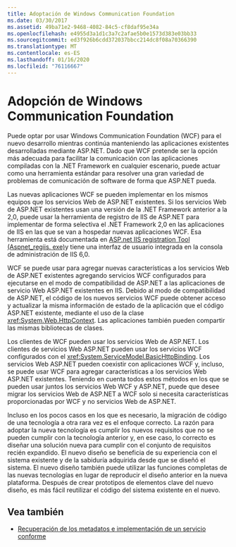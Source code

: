 ```yaml
---
title: Adoptación de Windows Communication Foundation
ms.date: 03/30/2017
ms.assetid: 49ba71e2-9468-4082-84c5-cf8daf95e34a
ms.openlocfilehash: e4955d3a1d1c3a7c2afae5b0e1573d383e03bb33
ms.sourcegitcommit: ed3f926b6cdd372037bbcc214dc8f08a70366390
ms.translationtype: MT
ms.contentlocale: es-ES
ms.lasthandoff: 01/16/2020
ms.locfileid: "76116667"
---
```

# <a name="adopt-windows-communication-foundation"></a>Adopción de Windows Communication Foundation

Puede optar por usar Windows Communication Foundation (WCF) para el nuevo desarrollo mientras continúa manteniendo las aplicaciones existentes desarrolladas mediante ASP.NET. Dado que WCF pretende ser la opción más adecuada para facilitar la comunicación con las aplicaciones compiladas con la .NET Framework en cualquier escenario, puede actuar como una herramienta estándar para resolver una gran variedad de problemas de comunicación de software de forma que ASP.NET pueda.

Las nuevas aplicaciones WCF se pueden implementar en los mismos equipos que los servicios Web de ASP.NET existentes. Si los servicios Web de ASP.NET existentes usan una versión de la .NET Framework anterior a la 2,0, puede usar la herramienta de registro de IIS de ASP.NET para implementar de forma selectiva el .NET Framework 2,0 en las aplicaciones de IIS en las que se van a hospedar nuevas aplicaciones WCF. Esa herramienta está documentada en [ASP.net IIS registration Tool (Aspnet_regiis. exe)](https://docs.microsoft.com/previous-versions/dotnet/netframework-3.5/k6h9cz8h(v=vs.90))y tiene una interfaz de usuario integrada en la consola de administración de IIS 6,0.

WCF se puede usar para agregar nuevas características a los servicios Web de ASP.NET existentes agregando servicios WCF configurados para ejecutarse en el modo de compatibilidad de ASP.NET a las aplicaciones de servicio Web ASP.NET existentes en IIS. Debido al modo de compatibilidad de ASP.NET, el código de los nuevos servicios WCF puede obtener acceso y actualizar la misma información de estado de la aplicación que el código ASP.NET existente, mediante el uso de la clase <xref:System.Web.HttpContext>. Las aplicaciones también pueden compartir las mismas bibliotecas de clases.

Los clientes de WCF pueden usar los servicios Web de ASP.NET. Los clientes de servicios Web ASP.NET pueden usar los servicios WCF configurados con el <xref:System.ServiceModel.BasicHttpBinding>. Los servicios Web ASP.NET pueden coexistir con aplicaciones WCF y, incluso, se puede usar WCF para agregar características a los servicios Web ASP.NET existentes. Teniendo en cuenta todos estos métodos en los que se pueden usar juntos los servicios Web WCF y ASP.NET, puede que desee migrar los servicios Web de ASP.NET a WCF solo si necesita características proporcionadas por WCF y no servicios Web de ASP.NET.

Incluso en los pocos casos en los que es necesario, la migración de código de una tecnología a otra rara vez es el enfoque correcto. La razón para adoptar la nueva tecnología es cumplir los nuevos requisitos que no se pueden cumplir con la tecnología anterior y, en ese caso, lo correcto es diseñar una solución nueva para cumplir con el conjunto de requisitos recién expandido. El nuevo diseño se beneficia de su experiencia con el sistema existente y de la sabiduría adquirida desde que se diseñó el sistema. El nuevo diseño también puede utilizar las funciones completas de las nuevas tecnologías en lugar de reproducir el diseño anterior en la nueva plataforma. Después de crear prototipos de elementos clave del nuevo diseño, es más fácil reutilizar el código del sistema existente en el nuevo.

## <a name="see-also"></a>Vea también

- [Recuperación de los metadatos e implementación de un servicio conforme](../../../../docs/framework/wcf/feature-details/how-to-retrieve-metadata-and-implement-a-compliant-service.md)
